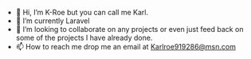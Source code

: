 - 👋 Hi, I’m K-Roe but you can call me Karl.
- 🌱 I’m currently Laravel
- 💞️ I’m looking to collaborate on any projects or even just feed back on some of the projects I have already done.
- 📫 How to reach me drop me an email at Karlroe919286@msn.com

<!---
K-Roe/K-Roe is a ✨ special ✨ repository because its `README.md` (this file) appears on your GitHub profile.
You can click the Preview link to take a look at your changes.
--->
